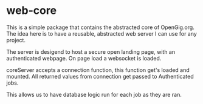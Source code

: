 # web-core

This is a simple package that contains the abstracted core of OpenGig.org. The idea here is to have a reusable, abstracted web server I can use for any project.

The server is desigend to host a secure open landing page, with an authenticated webpage. On page load a websocket is loaded.

coreServer accepts a connection function, this function get's loaded and mounted. All returned values from connection get passed to Authenticated jobs.

This allows us to have database logic run for each job as they are ran.
